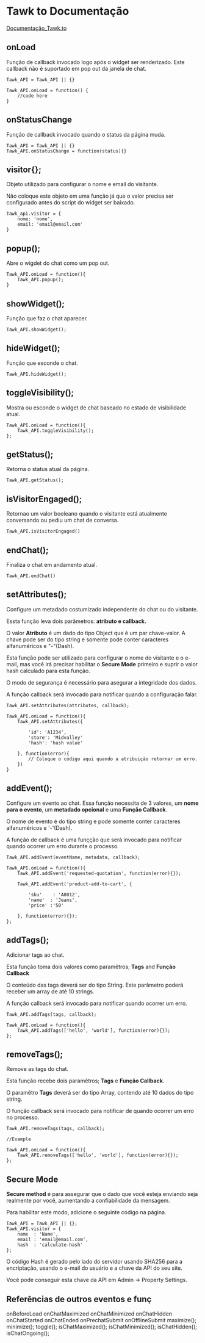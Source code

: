 # Tawk to Documentação

[Documentação_Tawk.to](https://developer.tawk.to/jsapi/)

## onLoad

Função de callback invocado logo após o widget ser renderizado. 
Este callback não é suportado em pop out da janela de chat.

````
Tawk_API = Tawk_API || {}

Tawk_API.onLoad = function() {
	//code here
}
````

## onStatusChange

Função de callback invocado quando o status da página muda.

```
Tawk_API = Tawk_API || {}
Tawk_API.onStatusChange = function(status){}
```

## visitor{};

Objeto utilizado para configurar o nome e email do visitante. 

Não coloque este objeto em uma função já que o valor precisa ser configurado antes do script do widget ser baixado.

````
Tawk_api.visitor = {
	nome: 'nome',
	email: 'email@email.com'
}
````

## popup();

Abre o wigdet do chat como um pop out.

```
Tawk_API.onLoad = function(){
	Tawk_API.popup();
}
```

## showWidget();

Função que faz o chat aparecer.

`Tawk_API.showWidget();`

## hideWidget();

Função que esconde o chat.

`Tawk_API.hideWidget();`

## toggleVisibility();

Mostra ou esconde o widget de chat baseado no estado de visibilidade atual.

```
Tawk_API.onLoad = function(){
    Tawk_API.toggleVisibility();
};
```

## getStatus();

Retorna o status atual da página.

`Tawk_API.getStatus();`

## isVisitorEngaged();

Retornao um valor booleano quando o visitante está atualmente conversando ou pediu um chat de conversa.

`Tawk_API.isVisitorEngaged()`

## endChat();

Finaliza o chat em andamento atual.

`Tawk_API.endChat()`

## setAttributes();

Configure um metadado costumizado independente do chat ou do visitante.

Essta função leva dois parâmetros: **atributo e callback.**

O valor **Atributo** é um dado do tipo Object que é um par chave-valor. A chave pode ser do tipo string e somente pode conter caracteres alfanuméricos e "-"(Dash).

Esta função pode ser utilizado para configurar o nome do visitante e o e-mail, mas você irá precisar habilitar o **Secure Mode** primeiro e suprir o valor hash calculado para esta função.

O modo de segurança é necessário para asegurar a integridade dos dados.

A função callback será invocado para notificar quando a configuração falar.

```
Tawk_API.setAttributes(attributes, callback);

Tawk_API.onLoad = function(){
	Tawk_API.setAttributes({

		'id': 'A1234',
		'store': 'Midvalley'
		'hash': 'hash value'

	}, function(error){
		// Coloque o código aqui quando a atribuição retornar um erro.
	})
}

```

## addEvent();

Configure um evento ao chat. Essa função necessita de 3 valores, um **nome para o evento**, um **metadado opcional** e uma **Função Callback**.

O nome de evento é do tipo string e pode somente conter caracteres alfanuméricos e '-'(Dash).

A função de callback é uma funçção que será invocado para notificar quando ocorrer um erro durante o processo.

```
Tawk_API.addEvent(eventName, metadata, callback);

Tawk_API.onLoad = function(){
    Tawk_API.addEvent('requested-quotation', function(error){});

    Tawk_API.addEvent('product-add-to-cart', {

        'sku'    : 'A0012',
        'name'  : 'Jeans',
        'price' :'50'

    }, function(error){});
};

```

## addTags();

Adicionar tags ao chat.

Esta função toma dois valores como paramêtros; **Tags** and **Função Callback**

O conteúdo das tags deverá ser do tipo String. Este parâmetro poderá receber um array de até 10 strings.

A função callback será invocado para notificar quando ocorrer um erro.

```
Tawk_API.addTags(tags, callback);

Tawk_API.onLoad = function(){
    Tawk_API.addTags(['hello', 'world'], function(error){});
};
```

## removeTags();

Remove as tags do chat.

Esta função recebe dois paramêtros; **Tags** e **Função Callback**.

O paramêtro **Tags** deverá ser do tipo Array, contendo até 10 dados do tipo string.

O função callback será invocado para notificar de quando ocorrer um erro no processo.

```
Tawk_API.removeTags(tags, callback);

//Example

Tawk_API.onLoad = function(){
    Tawk_API.removeTags(['hello', 'world'], function(error){});
};
```

## Secure Mode

**Secure method** é para assegurar que o dado que você esteja enviando seja realmente por você, aumentando a confiabilidade da mensagem.

Para habilitar este modo, adicione o seguinte código na página.

```
Tawk_API = Tawk_API || {};
Tawk_API.visitor = {
    name  : 'Name',
    email : 'email@email.com',
    hash  : 'calculate-hash'
};
```

O código Hash é gerado pelo lado do servidor usando SHA256 para a encriptação, usando o e-mail do usuário e a chave da API do seu site.

Você pode conseguir esta chave da API em Admin -> Property Settings.


## Referências de outros eventos e funç

onBeforeLoad
onChatMaximized
onChatMinimized
onChatHidden
onChatStarted
onChatEnded
onPrechatSubmit
onOfflineSubmit
maximize();
minimize();
toggle();
isChatMaximized();
isChatMinimized();
isChatHidden();
isChatOngoing();

